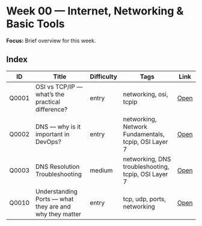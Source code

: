 # Week 00 — Internet, Networking & Basic Tools

**Focus:** Brief overview for this week.

## Index
| ID | Title | Difficulty | Tags | Link |
|---|---|---|---|---|
| Q0001 | OSI vs TCP/IP — what’s the practical difference? | entry | networking, osi, tcpip | [Open](questions/Q0001-osi-model-vs-tcpip.md) |
| Q0002 | DNS — why is it important in DevOps? | entry | networking, Network Fundamentals, tcpip, OSI Layer 7 | [Open](questions/Q0002-DNS.md) |
| Q0003 | DNS Resolution Troubleshooting | medium | networking, DNS troubleshooting, tcpip, OSI Layer 7 | [Open](questions/Q0003-DNS-Troubleshooting.md) |
| Q0010 | Understanding Ports — what they are and why they matter | entry | tcp, udp, ports, networking | [Open](questions/Q0010-port-with-examples.md) |
